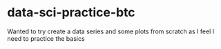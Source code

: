 # data-sci-practice-btc
Wanted to try create a data series and some plots from scratch as I feel I need to practice the basics
